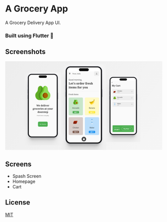 # A Grocery App
A Grocery Delivery App UI.

### Built using Flutter 💙

## Screenshots

![App Screenshot](https://github.com/vaibhavkusalkar/grocery_app/blob/23c654f640e81a3619bf4dadd4380f8ca18c6332/Mockups/design.png)

## Screens
- Spash Screen
- Homepage
- Cart


## License

[MIT](https://choosealicense.com/licenses/mit/)

